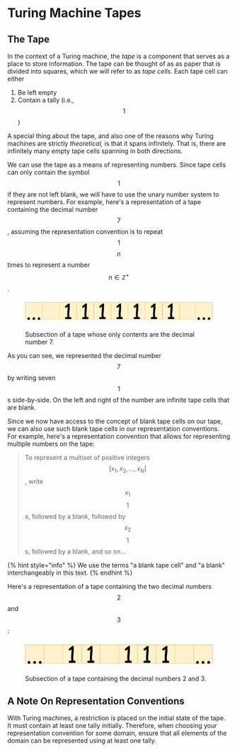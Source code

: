 # Turing Machine Tapes

## The Tape

In the context of a Turing machine, the _tape_ is a component that serves as a place to store information. The tape can be thought of as as paper that is divided into squares, which we will refer to as _tape cells_. Each tape cell can either

1. Be left empty
2. Contain a tally (i.e., $$1$$)

A special thing about the tape, and also one of the reasons why Turing machines are strictly _theoretical,_ is that it spans infinitely. That is, there are infinitely many empty tape cells spanning in both directions.

We can use the tape as a means of representing numbers. Since tape cells can only contain the symbol $$1$$ if they are not left blank, we will have to use the unary number system to represent numbers. For example, here's a representation of a tape containing the decimal number $$7$$, assuming the representation convention is to repeat $$1$$ $$n$$ times to represent a number $$n\in\mathbb{Z}^+$$.

<figure><img src="../.gitbook/assets/TapeWithSeven.drawio.png" alt=""><figcaption><p>Subsection of a tape whose only contents are the decimal number <span class="math">7</span>.</p></figcaption></figure>

As you can see, we represented the decimal number $$7$$ by writing seven $$1$$s side-by-side. On the left and right of the number are infinite tape cells that are blank.&#x20;

Since we now have access to the concept of blank tape cells on our tape, we can also use such blank tape cells in our representation conventions. For example, here's a representation convention that allows for representing multiple numbers on the tape:

> To represent a multiset of positive integers $$[x_1,x_2,...,x_N]$$, write $$x_1$$ $$1$$s, followed by a blank, followed by $$x_2$$ $$1$$s, followed by a blank, and so on...

{% hint style="info" %}
We use the terms "a blank tape cell" and "a blank" interchangeably in this text.
{% endhint %}

Here's a representation of a tape containing the two decimal numbers $$2$$ and $$3$$:&#x20;

<figure><img src="../.gitbook/assets/TwoAndThreeOnTape.drawio.png" alt=""><figcaption><p>Subsection of a tape containing the decimal numbers <span class="math">2</span> and <span class="math">3</span>.</p></figcaption></figure>

## A Note On Representation Conventions

With Turing machines, a restriction is placed on the initial state of the tape. It must contain at least one tally initially. Therefore, when choosing your representation convention for some domain, ensure that all elements of the domain can be represented using at least one tally.
